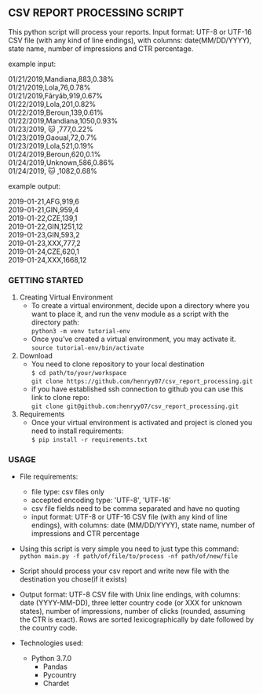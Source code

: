 ## CSV REPORT PROCESSING SCRIPT

This python script will process your reports.
Input format: UTF-8 or UTF-16 CSV file (with any kind of line endings), with columns: date(MM/DD/YYYY), state name, number of impressions and CTR percentage.

example input:

01/21/2019,Mandiana,883,0.38%  
01/21/2019,Lola,76,0.78%  
01/21/2019,Fāryāb,919,0.67%  
01/22/2019,Lola,201,0.82%  
01/22/2019,Beroun,139,0.61%  
01/22/2019,Mandiana,1050,0.93%  
01/23/2019, 🐱 ,777,0.22%  
01/23/2019,Gaoual,72,0.7%  
01/23/2019,Lola,521,0.19%  
01/24/2019,Beroun,620,0.1%  
01/24/2019,Unknown,586,0.86%  
01/24/2019, 🐱 ,1082,0.68%  

example output:  

2019-01-21,AFG,919,6  
2019-01-21,GIN,959,4  
2019-01-22,CZE,139,1  
2019-01-22,GIN,1251,12  
2019-01-23,GIN,593,2  
2019-01-23,XXX,777,2  
2019-01-24,CZE,620,1  
2019-01-24,XXX,1668,12  

### GETTING STARTED

1. Creating Virtual Environment  
    - To create a virtual environment, decide upon a directory where you want to place it, and run the venv module as a script with the directory path:  
    `python3 -m venv tutorial-env`  
    - Once you’ve created a virtual environment, you may activate it.  
    `source tutorial-env/bin/activate`  
2. Download  
    - You need to clone repository to your local destination  
    `$ cd path/to/your/workspace`  
    `git clone https://github.com/henryy07/csv_report_processing.git`
    - if you have established ssh connection to github you can use this link to clone repo:  
    `git clone git@github.com:henryy07/csv_report_processing.git`  
3. Requirements
    - Once your virtual environment is activated and project is cloned you need to install requirements:  
    `$ pip install -r requirements.txt`  

### USAGE


- File requirements:
    - file type: csv files only
    - accepted encoding type: 'UTF-8', 'UTF-16'
    - csv file fields need to be comma separated and have no quoting 
    - input format: UTF-8 or UTF-16 CSV file (with any kind of line endings), with columns: date
(MM/DD/YYYY), state name, number of impressions and CTR percentage

- Using this script is very simple you need to just type this command:  
`python main.py -f path/of/file/to/process -nf path/of/new/file`  

- Script should process your csv report and write new file with the destination you chose(if it exists)
- Output format: UTF-8 CSV file with Unix line endings, with columns: date (YYYY-MM-DD),
three letter country code (or XXX for unknown states), number of impressions, number of
clicks (rounded, assuming the CTR is exact). Rows are sorted lexicographically by date
followed by the country code.
- Technologies used:
    - Python 3.7.0
        - Pandas
        - Pycountry
        - Chardet   



